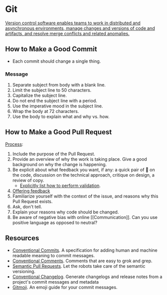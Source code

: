 # Git

[Version control software enables teams to work in distributed and asynchronous environments, manage changes and versions of code and artifacts, and resolve merge conflicts and related anomalies.](https://chris.beams.io/posts/git-commit/)

## How to Make a Good Commit

- Each commit should change a single thing.

### Message

1. Separate subject from body with a blank line.
1. Limit the subject line to 50 characters.
1. Capitalize the subject line.
1. Do not end the subject line with a period.
1. Use the imperative mood in the subject line.
1. Wrap the body at 72 characters.
1. Use the body to explain what and why vs. how.

## How to Make a Good Pull Request

[Process](https://github.blog/2015-01-21-how-to-write-the-perfect-pull-request/):

1. Include the purpose of the Pull Request.
2. Provide an overview of why the work is taking place. Give a good background on why the change is happening.
3. Be explicit about what feedback you want, if any: a quick pair of :eyes: on the code, discussion on the technical approach, critique on design, a review of copy.
   - [Explicitly list how to perform validation](https://www.brautaset.org/posts/levelling-up-pull-requests.html).
4. [Offering feedback](https://mtlynch.io/human-code-reviews-1/)
5. Familiarize yourself with the context of the issue, and reasons why this Pull Request exists.
6. Ask, don't tell.
7. Explain your reasons why code should be changed.
8. Be aware of negative bias with online [[Communication]]. Can you use positive language as opposed to neutral?

## Resources

- [Conventional Commits](https://www.conventionalcommits.org/). A specification for adding human and machine readable meaning to commit messages.
- [Conventional Comments](https://conventionalcomments.org/). Comments that are easy to grok and grep.
- [Semantic Pull Requests](https://github.com/zeke/semantic-pull-requests). Let the robots take care of the semantic versioning.
- [Conventional Changelog](https://github.com/conventional-changelog/conventional-changelog). Generate changelogs and release notes from a project's commit messages and metadata
- [Gitmoji](https://gitmoji.dev/). An emoji guide for your commit messages.
